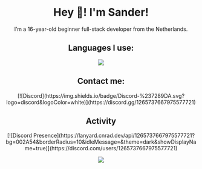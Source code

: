 <div align="center">
<h1>Hey 👋! I'm Sander!</h1>
<p>I’m a 16-year-old beginner full-stack developer from the Netherlands.</p> 

<h2>Languages I use:</h2>
<img src="https://skillicons.dev/icons?i=html,css,js,tailwind,php,md,mysql,figma,discordjs,bots,nodejs,vscode,visualstudio"/>

<h2>Contact me:</h2>
[![Discord](https://img.shields.io/badge/Discord-%237289DA.svg?logo=discord&logoColor=white)](https://discord.gg/1265737667975577721) 

<h2>Activity</h2>
[![Discord Presence](https://lanyard.cnrad.dev/api/1265737667975577721?bg=002A54&borderRadius=10&idleMessage=&theme=dark&showDisplayName=true)](https://discord.com/users/1265737667975577721)

[![](https://visitcount.itsvg.in/api?id=sanderhd&icon=0&color=12)](https://visitcount.itsvg.in)
</div>
